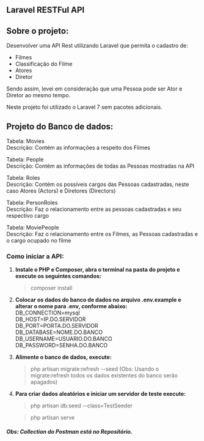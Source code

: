 ## Laravel RESTFul API

## Sobre o projeto:

Desenvolver uma API Rest utilizando Laravel que permita o cadastro de:  
- Filmes  
- Classificação do Filme  
- Atores  
- Diretor  

Sendo assim, levei em consideração que uma Pessoa pode ser Ator e Diretor ao mesmo tempo.

Neste projeto foi utilizado o Laravel 7 sem pacotes adicionais.  

## Projeto do Banco de dados:    

Tabela: Movies  
Descrição: Contém as informações a respeito dos Filmes  

Tabela: People  
Descrição: Contém as informações de todas as Pessoas mostradas na API  

Tabela: Roles  
Descrição: Contém os possíveis cargos das Pessoas cadastradas, neste caso Atores (Actors) e Diretores (Directors)

Tabela: PersonRoles  
Descrição: Faz o relacionamento entre as pessoas cadastradas e seu respectivo cargo

Tabela: MoviePeople  
Descrição: Faz o relacionamento entre os Filmes, as Pessoas cadastradas e o cargo ocupado no filme

### Como iniciar a API:    

1. **Instale o PHP e Composer, abra o terminal na pasta do projeto e execute os seguintes comandos:**  
    >composer install  

2. **Colocar os dados do banco de dados no arquivo .env.example e alterar o nome para .env, conforme abaixo:**  
    DB_CONNECTION=mysql  
    DB_HOST=IP.DO.SERVIDOR           
    DB_PORT=PORTA.DO.SERVIDOR  
    DB_DATABASE=NOME.DO.BANCO   
    DB_USERNAME=USUARIO.DO.BANCO          
    DB_PASSWORD=SENHA.DO.BANCO  

3. **Alimente o banco de dados, execute:**  
    >php artisan migrate:refresh --seed  (Obs: Usando o migrate:refresh todos os dados existentes do banco serão apagados) 

3. **Para criar dados aleatórios e iniciar um servidor de teste execute:**  
    >php artisan db:seed --class=TestSeeder  

    >php artisan serve  

##### Obs: Collection do Postman está no Repositório.  